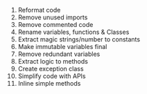 1. Reformat code
1. Remove unused imports
1. Remove commented code
1. Rename variables, functions & Classes
1. Extract magic strings/number to constants
1. Make immutable variables final
1. Remove redundant variables
1. Extract logic to methods
1. Create exception class 
1. Simplify code with APIs 
1. Inline simple methods
 
